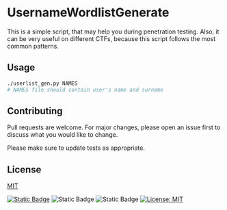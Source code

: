 # UsernameWordlistGenerate
This is a simple script, that may help you during penetration testing. Also, it can be very useful on different CTFs, because this script follows the most common patterns.

## Usage
```bash
./userlist_gen.py NAMES
# NAMES file should contain user's name and surname
```

## Contributing

Pull requests are welcome. For major changes, please open an issue first to discuss what you would like to change.

Please make sure to update tests as appropriate.

## License

[MIT](https://choosealicense.com/licenses/mit/)


[![Static Badge](https://img.shields.io/badge/Python-v3.11.9-blue?style=flat&logo=python&logoColor=yellow)](https://img.shields.io/badge/Python-v3.11.9-blue?style=flat&logo=python&logoColor=yellow)
![Static Badge](https://img.shields.io/badge/Linux-black?style=flat&logo=linux&logoColor=white)
![Static Badge](https://img.shields.io/badge/HackTheBox-green?style=flat&logo=hackthebox&logoColor=white)
[![License: MIT](https://img.shields.io/badge/License-MIT-yellow.svg)](https://opensource.org/licenses/MIT)